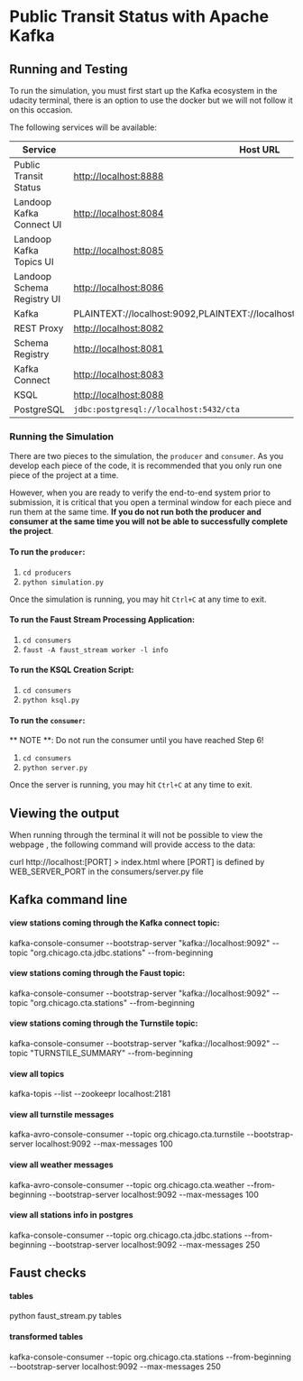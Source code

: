 # Public Transit Status with Apache Kafka

## Running and Testing

To run the simulation, you must first start up the Kafka ecosystem in the udacity terminal, there is an option to use the docker but we will not follow it on this occasion.

The following services will be available:

| Service | Host URL | Username | Password |
| --- | --- | --- | --- |
| Public Transit Status | [http://localhost:8888](http://localhost:8888) 
| Landoop Kafka Connect UI | [http://localhost:8084](http://localhost:8084)
| Landoop Kafka Topics UI | [http://localhost:8085](http://localhost:8085)
| Landoop Schema Registry UI | [http://localhost:8086](http://localhost:8086)
| Kafka | PLAINTEXT://localhost:9092,PLAINTEXT://localhost:9093,PLAINTEXT://localhost:9094
| REST Proxy | [http://localhost:8082](http://localhost:8082/) 
| Schema Registry | [http://localhost:8081](http://localhost:8081/ )
| Kafka Connect | [http://localhost:8083](http://localhost:8083) 
| KSQL | [http://localhost:8088](http://localhost:8088) 
| PostgreSQL | `jdbc:postgresql://localhost:5432/cta` |  `cta_admin` | `chicago` |

### Running the Simulation

There are two pieces to the simulation, the `producer` and `consumer`. As you develop each piece of the code, it is recommended that you only run one piece of the project at a time.

However, when you are ready to verify the end-to-end system prior to submission, it is critical that you open a terminal window for each piece and run them at the same time. **If you do not run both the producer and consumer at the same time you will not be able to successfully complete the project**.

#### To run the `producer`:

1. `cd producers`
2. `python simulation.py`

Once the simulation is running, you may hit `Ctrl+C` at any time to exit.

#### To run the Faust Stream Processing Application:
1. `cd consumers`
2. `faust -A faust_stream worker -l info`


#### To run the KSQL Creation Script:
1. `cd consumers`
2. `python ksql.py`

#### To run the `consumer`:

** NOTE **: Do not run the consumer until you have reached Step 6!
1. `cd consumers`
2. `python server.py`

Once the server is running, you may hit `Ctrl+C` at any time to exit.

## Viewing the output
 When running through the terminal it will not be possible to view the webpage , the following command will provide access to the data:
 
curl http://localhost:[PORT] > index.html where [PORT] is defined by WEB_SERVER_PORT in the consumers/server.py file

## Kafka command line
#### view stations coming through the Kafka connect topic:
kafka-console-consumer --bootstrap-server "kafka://localhost:9092" --topic "org.chicago.cta.jdbc.stations" --from-beginning
#### view stations coming through the Faust topic:
kafka-console-consumer --bootstrap-server "kafka://localhost:9092" --topic "org.chicago.cta.stations" --from-beginning
#### view stations coming through the Turnstile topic:
kafka-console-consumer --bootstrap-server "kafka://localhost:9092" --topic "TURNSTILE_SUMMARY" --from-beginning
#### view all topics
kafka-topis --list --zookeepr localhost:2181
#### view all turnstile messages
kafka-avro-console-consumer --topic org.chicago.cta.turnstile --bootstrap-server localhost:9092 --max-messages 100
#### view all weather messages
kafka-avro-console-consumer --topic org.chicago.cta.weather --from-beginning --bootstrap-server localhost:9092 --max-messages 100
#### view all stations info in postgres
kafka-console-consumer --topic org.chicago.cta.jdbc.stations --from-beginning --bootstrap-server localhost:9092 --max-messages 250

## Faust checks
#### tables
python faust_stream.py tables
#### transformed tables
kafka-console-consumer --topic org.chicago.cta.stations --from-beginning --bootstrap-server localhost:9092 --max-messages 250